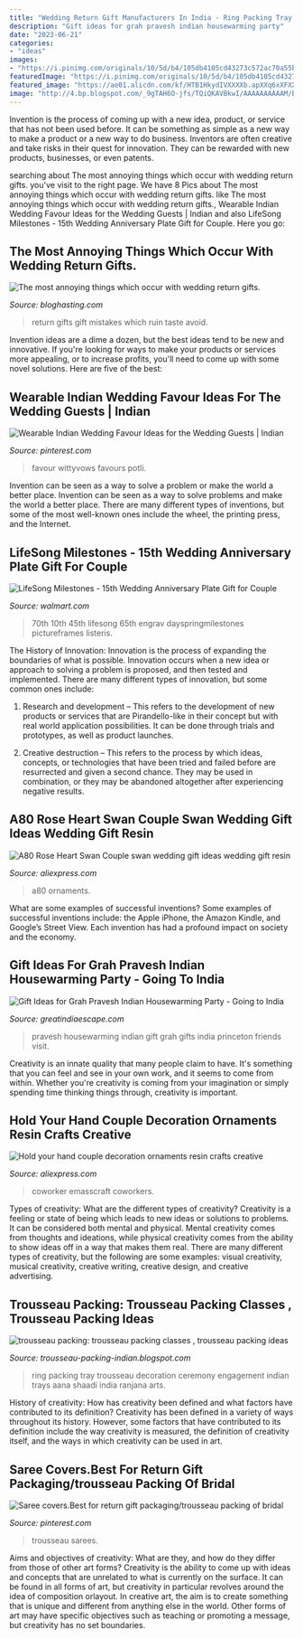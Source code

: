 ```yaml
---
title: "Wedding Return Gift Manufacturers In India - Ring Packing Tray Trousseau Decoration Ceremony Engagement Indian Trays Aana Shaadi India Ranjana Arts"
description: "Gift ideas for grah pravesh indian housewarming party"
date: "2023-06-21"
categories:
- "ideas"
images:
- "https://i.pinimg.com/originals/10/5d/b4/105db4105cd43273c572ac70a55b1d75.jpg"
featuredImage: "https://i.pinimg.com/originals/10/5d/b4/105db4105cd43273c572ac70a55b1d75.jpg"
featured_image: "https://ae01.alicdn.com/kf/HTB1HkydIVXXXXb.apXXq6xXFXXX2/A80-Rose-Heart-Swan-Couple-swan-wedding-gift-ideas-wedding-gift-resin-ornaments-home-decor-new.jpg"
image: "http://4.bp.blogspot.com/_9gTAH6O-jfs/TQiQKAVBkwI/AAAAAAAAAAM/BrcdMTdXVzY/s1600/engagement_ring_tray_DSC_0209.JPG"
---
```



Invention is the process of coming up with a new idea, product, or service that has not been used before. It can be something as simple as a new way to make a product or a new way to do business. Inventors are often creative and take risks in their quest for innovation. They can be rewarded with new products, businesses, or even patents.

	

		
searching about The most annoying things which occur with wedding return gifts. you've visit to the right page. We have 8 Pics about The most annoying things which occur with wedding return gifts. like The most annoying things which occur with wedding return gifts., Wearable Indian Wedding Favour Ideas for the Wedding Guests | Indian and also LifeSong Milestones - 15th Wedding Anniversary Plate Gift for Couple. Here you go:
		
    
## The Most Annoying Things Which Occur With Wedding Return Gifts.

<img loading=lazy src="https://www.bloghasting.com/wp-content/uploads/2020/02/Wedding-Return-Gifts.jpg" onerror="this.onerror=null;this.src='https://tse3.mm.bing.net/th?id=OIP.hzkEgWHfWwJXu-r5TVieQgHaDt&amp;pid=15.1';" alt="The most annoying things which occur with wedding return gifts.">

_Source: bloghasting.com_

>return gifts gift mistakes which ruin taste avoid. 

	

Invention ideas are a dime a dozen, but the best ideas tend to be new and innovative. If you're looking for ways to make your products or services more appealing, or to increase profits, you'll need to come up with some novel solutions. Here are five of the best: 

    
## Wearable Indian Wedding Favour Ideas For The Wedding Guests | Indian

<img loading=lazy src="https://i.pinimg.com/originals/10/5d/b4/105db4105cd43273c572ac70a55b1d75.jpg" onerror="this.onerror=null;this.src='https://tse2.mm.bing.net/th?id=OIP.h6p5AaZFf108U66l7hk-yQHaHa&amp;pid=15.1';" alt="Wearable Indian Wedding Favour Ideas for the Wedding Guests | Indian">

_Source: pinterest.com_

>favour wittyvows favours potli. 

	

Invention can be seen as a way to solve a problem or make the world a better place.
Invention can be seen as a way to solve problems and make the world a better place. There are many different types of inventions, but some of the most well-known ones include the wheel, the printing press, and the Internet.

    
## LifeSong Milestones - 15th Wedding Anniversary Plate Gift For Couple

<img loading=lazy src="https://i5.walmartimages.com/asr/a8b56f98-7468-4b8c-a335-7b55bd966ef4_1.4184a9308863a6a597011ac72289f645.jpeg?odnWidth=612&amp;odnHeight=612&amp;odnBg=ffffff" onerror="this.onerror=null;this.src='https://tse2.mm.bing.net/th?id=OIP.ayVhSghhOdJ0j6pMzRIQQQHaHa&amp;pid=15.1';" alt="LifeSong Milestones - 15th Wedding Anniversary Plate Gift for Couple">

_Source: walmart.com_

>70th 10th 45th lifesong 65th engrav dayspringmilestones pictureframes listeris. 

	

The History of Innovation:
Innovation is the process of expanding the boundaries of what is possible. Innovation occurs when a new idea or approach to solving a problem is proposed, and then tested and implemented. There are many different types of innovation, but some common ones include:
1. Research and development – This refers to the development of new products or services that are Pirandello-like in their concept but with real world application possibilities. It can be done through trials and prototypes, as well as product launches.

2. Creative destruction – This refers to the process by which ideas, concepts, or technologies that have been tried and failed before are resurrected and given a second chance. They may be used in combination, or they may be abandoned altogether after experiencing negative results.


    
## A80 Rose Heart Swan Couple Swan Wedding Gift Ideas Wedding Gift Resin

<img loading=lazy src="https://ae01.alicdn.com/kf/HTB1HkydIVXXXXb.apXXq6xXFXXX2/A80-Rose-Heart-Swan-Couple-swan-wedding-gift-ideas-wedding-gift-resin-ornaments-home-decor-new.jpg" onerror="this.onerror=null;this.src='https://tse2.mm.bing.net/th?id=OIP.xJYC1t6HcexV8x1e0PSpBwHaHa&amp;pid=15.1';" alt="A80 Rose Heart Swan Couple swan wedding gift ideas wedding gift resin">

_Source: aliexpress.com_

>a80 ornaments. 

	

What are some examples of successful inventions?
Some examples of successful inventions include: the Apple iPhone, the Amazon Kindle, and Google’s Street View. Each invention has had a profound impact on society and the economy.

    
## Gift Ideas For Grah Pravesh Indian Housewarming Party - Going To India

<img loading=lazy src="http://greatindiaescape.com/wp-content/uploads/2016/10/IMG_0039.jpg" onerror="this.onerror=null;this.src='https://tse1.mm.bing.net/th?id=OIP.5WUInkel2PAWHI6LkUGsqgHaFj&amp;pid=15.1';" alt="Gift Ideas for Grah Pravesh Indian Housewarming Party - Going to India">

_Source: greatindiaescape.com_

>pravesh housewarming indian gift grah gifts india princeton friends visit. 

	

Creativity is an innate quality that many people claim to have. It's something that you can feel and see in your own work, and it seems to come from within. Whether you're creativity is coming from your imagination or simply spending time thinking things through, creativity is important.

    
## Hold Your Hand Couple Decoration Ornaments Resin Crafts Creative

<img loading=lazy src="https://ae01.alicdn.com/kf/HTB11CGzJpXXXXagXXXXq6xXFXXXk/Hold-your-hand-couple-decoration-ornaments-resin-crafts-creative-wedding-gift-wedding-gift-Memorial-gifts.jpg" onerror="this.onerror=null;this.src='https://tse3.mm.bing.net/th?id=OIP.RdxF6IDOnKPrfzZe0JYiyQHaHa&amp;pid=15.1';" alt="Hold your hand couple decoration ornaments resin crafts creative">

_Source: aliexpress.com_

>coworker emasscraft coworkers. 

	

Types of creativity: What are the different types of creativity?
Creativity is a feeling or state of being which leads to new ideas or solutions to problems. It can be considered both mental and physical. Mental creativity comes from thoughts and ideations, while physical creativity comes from the ability to show ideas off in a way that makes them real. There are many different types of creativity, but the following are some examples: visual creativity, musical creativity, creative writing, creative design, and creative advertising.

    
## Trousseau Packing: Trousseau Packing Classes , Trousseau Packing Ideas

<img loading=lazy src="http://4.bp.blogspot.com/_9gTAH6O-jfs/TQiQKAVBkwI/AAAAAAAAAAM/BrcdMTdXVzY/s1600/engagement_ring_tray_DSC_0209.JPG" onerror="this.onerror=null;this.src='https://tse2.mm.bing.net/th?id=OIP.m-biPcSj_4GtGqtlXQ7Q5wHaLJ&amp;pid=15.1';" alt="trousseau packing: trousseau packing classes , trousseau packing ideas">

_Source: trousseau-packing-indian.blogspot.com_

>ring packing tray trousseau decoration ceremony engagement indian trays aana shaadi india ranjana arts. 

	

History of creativity: How has creativity been defined and what factors have contributed to its definition?
Creativity has been defined in a variety of ways throughout its history. However, some factors that have contributed to its definition include the way creativity is measured, the definition of creativity itself, and the ways in which creativity can be used in art.

    
## Saree Covers.Best For Return Gift Packaging/trousseau Packing Of Bridal

<img loading=lazy src="https://i.pinimg.com/originals/da/b5/64/dab56486cdf75c6e99173429f6fbb7ab.jpg" onerror="this.onerror=null;this.src='https://tse4.mm.bing.net/th?id=OIP.U6K__8mKX-MYqUPuE66XOAHaJ_&amp;pid=15.1';" alt="Saree covers.Best for return gift packaging/trousseau packing of bridal">

_Source: pinterest.com_

>trousseau sarees. 

	

Aims and objectives of creativity: What are they, and how do they differ from those of other art forms?
Creativity is the ability to come up with ideas and concepts that are unrelated to what is currently on the surface. It can be found in all forms of art, but creativity in particular revolves around the idea of composition orlayout. In creative art, the aim is to create something that is unique and different from anything else in the world. Other forms of art may have specific objectives such as teaching or promoting a message, but creativity has no set boundaries.

